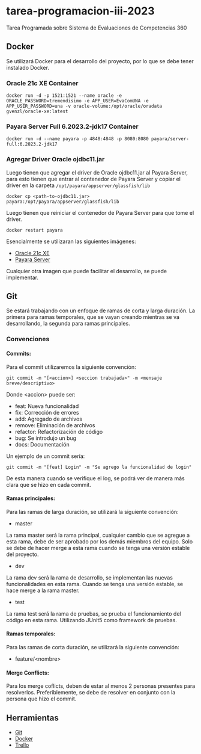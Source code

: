 # tarea-programacion-iii-2023
Tarea Programada sobre Sistema de Evaluaciones de Competencias 360

## Docker
Se utilizar&aacute; Docker para el desarrollo del proyecto, por lo que se debe tener instalado Docker.

### Oracle 21c XE Container
```docker
docker run -d -p 1521:1521 --name oracle -e ORACLE_PASSWORD=tremendisimo -e APP_USER=EvaComUNA -e APP_USER_PASSWORD=una -v oracle-volume:/opt/oracle/oradata gvenzl/oracle-xe:latest
```

### Payara Server Full 6.2023.2-jdk17 Container
```docker
docker run -d --name payara -p 4848:4848 -p 8080:8080 payara/server-full:6.2023.2-jdk17
```
### Agregar Driver Oracle ojdbc11.jar
Luego tienen que agregar el driver de Oracle ojdbc11.jar al Payara Server, para esto tienen que entrar al contenedor de Payara Server y copiar el driver en la carpeta `/opt/payara/appserver/glassfish/lib`

```docker
docker cp <path-to-ojdbc11.jar> payara:/opt/payara/appserver/glassfish/lib
```

Luego tienen que reiniciar el contenedor de Payara Server para que tome el driver.

```docker
docker restart payara
```

Esencialmente se utilizaran las siguientes im&aacute;genes:
- [Oracle 21c XE](https://hub.docker.com/r/gvenzl/oracle-xe)
- [Payara Server](https://hub.docker.com/r/payara/server-full)

Cualquier otra imagen que puede facilitar el desarrollo, se puede implementar.

## Git
Se estar&aacute; trabajando con un enfoque de ramas de corta y larga duraci&oacute;n. La primera para ramas temporales, que se vayan creando mientras se va desarrollando, la segunda para ramas principales.

### Convenciones


#### Commits:

Para el commit utilizaremos la siguiente convenci&oacute;n:
```
git commit -m "[<accion>] <seccion trabajada>" -m <mensaje breve/descriptivo>
```

Donde \<accion> puede ser:
- feat: Nueva funcionalidad
- fix: Correcci&oacute;n de errores
- add: Agregado de archivos
- remove: Eliminaci&oacute;n de archivos
- refactor: Refactorizaci&oacute;n de c&oacute;digo
- bug: Se introdujo un bug
- docs: Documentaci&oacute;n

Un ejemplo de un commit ser&iacute;a:
```
git commit -m "[feat] Login" -m "Se agrego la funcionalidad de login"
```

De esta manera cuando se verifique el log, se podr&aacute; ver de manera m&aacute;s clara que se hizo en cada commit.

#### Ramas principales:
Para las ramas de larga duraci&oacute;n, se utilizar&aacute; la siguiente convenci&oacute;n:
- master

La rama master ser&aacute; la rama principal, cualquier cambio que se agregue a esta rama, debe de ser aprobado por los dem&aacute;s miembros del equipo. Solo se debe de hacer merge a esta rama cuando se tenga una versi&oacute;n estable del proyecto.

- dev

La rama dev ser&aacute; la rama de desarrollo, se implementan las nuevas funcionalidades en esta rama. Cuando se tenga una versi&oacute;n estable, se hace merge a la rama master.

- test

La rama test ser&aacute; la rama de pruebas, se prueba el funcionamiento del c&oacute;digo en esta rama. Utilizando JUnit5 como framework de pruebas. 

#### Ramas temporales:
Para las ramas de corta duraci&oacute;n, se utilizar&aacute; la siguiente convenci&oacute;n:

- feature/\<nombre>

#### Merge Conflicts:
Para los merge coflicts, deben de estar al menos 2 personas presentes para resolverlos. Preferiblemente, se debe de resolver en conjunto con la persona que hizo el commit.

## Herramientas
- [Git](https://git-scm.com/)
- [Docker](https://www.docker.com/)
- [Trello](https://trello.com/)
